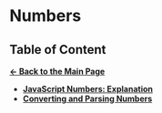 # Numbers

## Table of Content

[**&larr; Back to the Main Page**](./../README.md)

- [**JavaScript Numbers: Explanation**](./about-numbers.md)
- [**Converting and Parsing Numbers**](./parsing-numbers.md)

<div></div>

<br>
